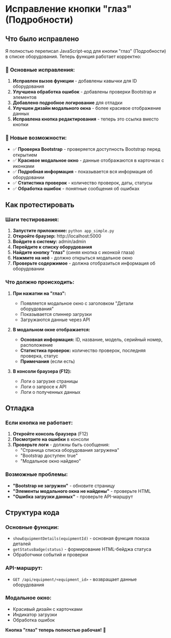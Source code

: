 # Исправление кнопки "глаз" (Подробности)

## Что было исправлено

Я полностью переписал JavaScript-код для кнопки "глаз" (Подробности) в списке оборудования. Теперь функция работает корректно:

### 🔧 **Основные исправления:**

1. **Исправлен вызов функции** - добавлены кавычки для ID оборудования
2. **Улучшена обработка ошибок** - добавлены проверки Bootstrap и элементов
3. **Добавлено подробное логирование** для отладки
4. **Улучшен дизайн модального окна** - более красивое отображение данных
5. **Исправлена кнопка редактирования** - теперь это ссылка вместо кнопки

### 🚀 **Новые возможности:**

- ✅ **Проверка Bootstrap** - проверяется доступность Bootstrap перед открытием
- ✅ **Красивое модальное окно** - данные отображаются в карточках с иконками
- ✅ **Подробная информация** - показывается вся информация об оборудовании
- ✅ **Статистика проверок** - количество проверок, даты, статусы
- ✅ **Обработка ошибок** - понятные сообщения об ошибках

## Как протестировать

### Шаги тестирования:

1. **Запустите приложение:** `python app_simple.py`
2. **Откройте браузер:** http://localhost:5000
3. **Войдите в систему:** admin/admin
4. **Перейдите к списку оборудования**
5. **Найдите кнопку "глаз"** (синяя кнопка с иконкой глаза)
6. **Нажмите на неё** - должно открыться модальное окно
7. **Проверьте содержимое** - должна отобразиться информация об оборудовании

### Что должно происходить:

1. **При нажатии на "глаз":**
   - Появляется модальное окно с заголовком "Детали оборудования"
   - Показывается спиннер загрузки
   - Загружаются данные через API

2. **В модальном окне отображается:**
   - **Основная информация:** ID, название, модель, серийный номер, расположение
   - **Статистика проверок:** количество проверок, последняя проверка, статус
   - **Примечания** (если есть)

3. **В консоли браузера (F12):**
   - Логи о загрузке страницы
   - Логи о запросе к API
   - Логи о полученных данных

## Отладка

### Если кнопка не работает:

1. **Откройте консоль браузера** (F12)
2. **Посмотрите на ошибки** в консоли
3. **Проверьте логи** - должны быть сообщения:
   - "Страница списка оборудования загружена"
   - "Bootstrap доступен: true"
   - "Модальное окно найдено"

### Возможные проблемы:

- **"Bootstrap не загружен"** - обновите страницу
- **"Элементы модального окна не найдены"** - проверьте HTML
- **"Ошибка загрузки данных"** - проверьте API-маршрут

## Структура кода

### Основные функции:
- `showEquipmentDetails(equipmentId)` - основная функция показа деталей
- `getStatusBadge(status)` - формирование HTML-бейджа статуса
- Обработчики событий и проверки

### API-маршрут:
- `GET /api/equipment/<equipment_id>` - возвращает данные оборудования

### Модальное окно:
- Красивый дизайн с карточками
- Индикатор загрузки
- Обработка ошибок

**Кнопка "глаз" теперь полностью рабочая!** 🎉 
